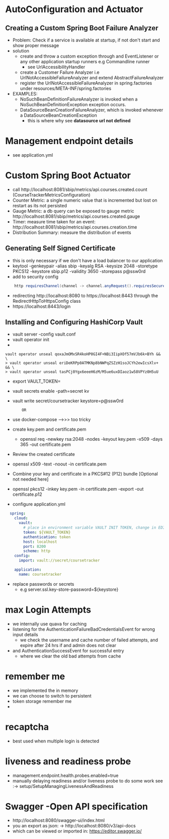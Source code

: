 # AutoConfiguration and Actuator

## Creating a Custom Spring Boot Failure Analyzer
- Problem: Check if a service is available at startup, if not don't start and show proper message
- solution
  - create and throw a custom exception through and EventListener or any other application startup runners e.g Commandline runner
    - see UrlAccessibilityHandler
  - create a Customer Failure Analyzer i.e UrlNotAccessibleFailureAnalyzer and extend AbstractFailureAnalyzer<CustomException>
  - register the UrlNotAccessibleFailureAnalyzer in spring.factories under resources/META-INF/spring.factories
- EXAMPLES: 
  - NoSuchBeanDefinitionFailureAnalyzer is invoked when a NoSuchBeanDefinitionException exception occurs.
  - DataSourceBeanCreationFailureAnalyzer, which is invoked whenever a DataSourceBeanCreationException
    - this is where why see **datasource url not defined**

# Management endpoint details
- see application.yml

# Custom Spring Boot Actuator
- call http://localhost:8081/sbip/metrics/api.courses.created.count  (CourseTrackerMetricsConfiguration)
- Counter Metric: a single numeric value that is incremented but lost on restart as its not persisted
- Gauge Metric: a db query can be exposed to gauge metric http://localhost:8081/sbip/metrics/api.courses.created.gauge
- Timer: measure time taken for an event: http://localhost:8081/sbip/metrics/api.courses.creation.time
- Distribution Summary: measure the distribution of events


## Generating Self Signed Certificate
- this is only necessary if we don't have a load balancer to our application
- keytool -genkeypair -alias sbip -keyalg RSA -keysize 2048 -storetype PKCS12 -keystore sbip.p12 -validity 3650 -storepass p@ssw0rd
- add to security config
```java
    http requiresChannel(channel -> channel.anyRequest().requiresSecure()) // enforcing ssl
```
- redirecting http://localhost:8080 to https://localhost:8443  through the RedirectHttpToHttpsConfig class
- https://localhost:8443/login


## Installing and Configuring HashiCorp Vault
- vault server -config vault.conf
- vault operator init
- 
```commandline
vault operator unseal qoxaJmOMxSR4koHP0GI4F+NBi3IipXOf57mVJb6k+BYh && \
> vault operator unseal eriDeKRPp0ATMKNp8bNWPqZSZzH1soJCYh2ewIcsXlv+ && \
> vault operator unseal tasPCj0Ygx6eeeH6zM/M5ue6uxDIaoz1w58VPYz0H5uU

```

- export VAULT_TOKEN=<INITIAL ROOT TOKEN>

- vault secrets enable -path=secret kv
- vault write secret/coursetracker keystore=p@ssw0rd
      
          OR
- use docker-compose  -->>> too tricky
- create key.pem and certificate.pem
  - openssl req -newkey rsa:2048 -nodes -keyout key.pem -x509 -days 365 -out certificate.pem
- Review the created certificate
- openssl x509 -text -noout -in certificate.pem
- Combine your key and certificate in a PKCS#12 (P12) bundle [Optional not needed here]
-  openssl pkcs12 -inkey key.pem -in certificate.pem -export -out certificate.p12

- configure application.yml
```yaml
  spring:  
    cloud:
      vault:
        # place in environment variable VAULT INIT TOKEN, change in EDIT BUILD CONFIGURATION
        token: ${VAULT_TOKEN}
        authentication: token
        host: localhost
        port: 8200
        scheme: http
    config:
      import: vault://secret/coursetracker

    application:
      name: coursetracker
```

- replace passwords or secrets
  - e.g server.ssl.key-store-password=${keystore}


# max Login Attempts
- we internally use quava for caching
- listening for the AuthenticationFailureBadCredentialsEvent for wrong input details
  - we check the username and cache number of failed attempts, and expire after 24 hrs if and admin does not clear
- and AuthenticationSuccessEvent for successful entry
  -  where we clear the old bad attempts from cache

# remember me
- we implemented the in memory
- we can choose to switch to persistent
- token storage remember me
- 
# recaptcha
- best used when multiple login is detected

# liveness and readiness probe
- management.endpoint.health.probes.enabled=true
- manually delaying readiness and/or liveness probe to do some work see :-> setup/SetupManagingLivenessAndReadiness

# Swagger -Open API specification
- http://localhost:8080/swagger-ui/index.html
- you an export as json: -> http://localhost:8080/v3/api-docs
- which can be viewed or imported in: https://editor.swagger.io/